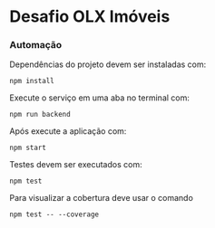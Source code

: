 # Desafio OLX Imóveis

### Automação

Dependências do projeto devem ser instaladas com:

    npm install

Execute o serviço em uma aba no terminal com:

    npm run backend

Após execute a aplicação com:

    npm start

Testes devem ser executados com:

    npm test

Para visualizar a cobertura deve usar o comando 

    npm test -- --coverage
